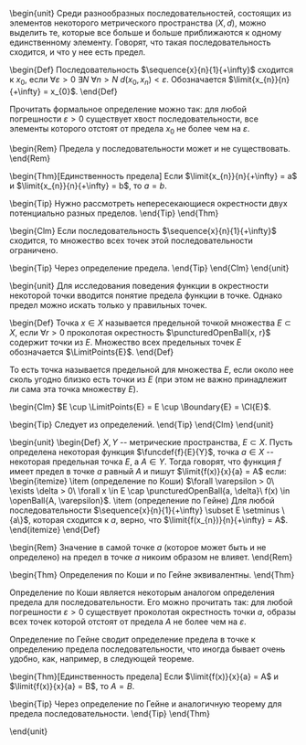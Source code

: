 \begin{unit}
Среди разнообразных последовательностей, состоящих из элементов некоторого метрического пространства $(X, d)$,
можно выделить те, которые все больше и больше приближаются к одному единственному элементу. Говорят, что такая
последовательность сходится, и что у нее есть предел.

\begin{Def}
Последовательность $\sequence{x}{n}{1}{+\infty}$ сходится к $x_{0}$, если
$\forall \varepsilon > 0\ \exists N\ \forall n > N\ d(x_{0}, x_{n}) < \varepsilon$. Обозначается
$\limit{x_{n}}{n}{+\infty} = x_{0}$.
\end{Def}

Прочитать формальное определение можно так: для любой погрешности $\varepsilon > 0$ существует хвост
последовательности, все элементы которого отстоят от предела $x_{0}$ не более чем на $\varepsilon$.

\begin{Rem}
Предела у последовательности может и не существовать.
\end{Rem}

\begin{Thm}[Единственность предела]
Если $\limit{x_{n}}{n}{+\infty} = a$ и $\limit{x_{n}}{n}{+\infty} = b$, то $a = b$.

\begin{Tip}
Нужно рассмотреть непересекающиеся окрестности двух потенциально разных пределов.
\end{Tip}
\end{Thm}

\begin{Clm}
Если последовательность $\sequence{x}{n}{1}{+\infty}$ сходится, то множество всех точек этой последовательности
ограничено.

\begin{Tip}
Через определение предела.
\end{Tip}
\end{Clm}
\end{unit}

\begin{unit}
Для исследования поведения функции в окрестности некоторой точки вводится понятие предела функции в точке.
Однако предел можно искать только у правильных точек.

\begin{Def}
Точка $x \in X$ называется предельной точкой множества $E \subset X$, если $\forall r > 0$ проколотая окрестность
$\puncturedOpenBall{x, r}$ содержит точки из $E$. Множество всех предельных точек $E$ обозначается
$\LimitPoints{E}$.
\end{Def}

То есть точка называется предельной для множества $E$, если около нее сколь угодно близко есть точки из $E$
(при этом не важно принадлежит ли сама эта точка множеству $E$).

\begin{Clm}
$E \cup \LimitPoints{E} = E \cup \Boundary{E} = \Cl{E}$.

\begin{Tip}
Следует из определений.
\end{Tip}
\end{Clm}
\end{unit}

\begin{unit}
\begin{Def}
$X, Y$ -- метрические пространства, $E \subset X$. Пусть определена некоторая функция $\funcdef{f}{E}{Y}$,
точка $a \in X$ -- некоторая предельная точка $E$, а $A \in Y$. Тогда говорят, что функция $f$ имеет предел в
точке $a$ равный $A$ и пишут $\limit{f(x)}{x}{a} = A$ если:
\begin{itemize}
\item (определение по Коши) $\forall \varepsilon > 0\ \exists \delta > 0\
\forall x \in E \cap \puncturedOpenBall{a, \delta}\ f(x) \in \openBall{A, \varepsilon}$.
\item (определение по Гейне) Для любой последовательности $\sequence{x}{n}{1}{+\infty} \subset E \setminus \{a\}$,
которая сходится к $a$, верно, что $\limit{f(x_{n})}{n}{+\infty} = A$.
\end{itemize}
\end{Def}

\begin{Rem}
Значение в самой точке $a$ (которое может быть и не определено) на предел в точке $a$ никоим образом не влияет.
\end{Rem}

\begin{Thm}
Определения по Коши и по Гейне эквивалентны.
\end{Thm}

Определение по Коши является некоторым аналогом определения предела для последовательности. Его можно прочитать
так: для любой погрешности $\varepsilon > 0$ существует проколотая окрестность точки $a$, образы всех точек
которой отстоят от предела $A$ не более чем на $\varepsilon$.

Определение по Гейне сводит определение предела в точке к определению предела последовательности, что иногда
бывает очень удобно, как, например, в следующей теореме.

\begin{Thm}[Единственность предела]
Если $\limit{f(x)}{x}{a} = A$ и $\limit{f(x)}{x}{a} = B$, то $A = B$.

\begin{Tip}
Через определение по Гейне и аналогичную теорему для предела последовательности.
\end{Tip}
\end{Thm}

\end{unit}

